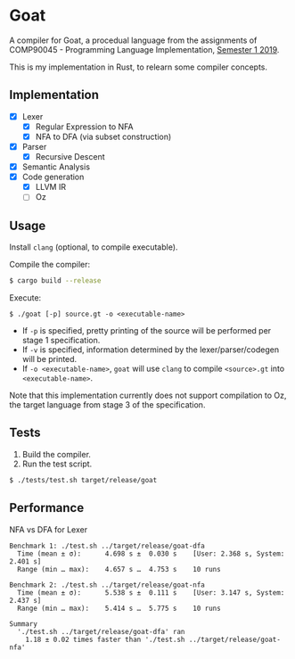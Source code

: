# Goat
A compiler for Goat, a procedual language from the assignments of
COMP90045 - Programming Language Implementation,
[Semester 1 2019](https://handbook.unimelb.edu.au/2019/subjects/comp90045/print).

This is my implementation in Rust, to relearn some compiler concepts.

## Implementation
- [x] Lexer
  - [x] Regular Expression to NFA
  - [x] NFA to DFA (via subset construction)
- [x] Parser
  - [x] Recursive Descent
- [x] Semantic Analysis
- [x] Code generation
  - [x] LLVM IR
  - [ ] Oz

## Usage
Install `clang` (optional, to compile executable).

Compile the compiler:
```sh
$ cargo build --release
```

Execute:
```
$ ./goat [-p] source.gt -o <executable-name>
```
- If `-p` is specified, pretty printing of the source will be performed per stage 1 specification.
- If `-v` is specified, information determined by the lexer/parser/codegen will be printed.
- If `-o <executable-name>`, `goat` will use `clang` to compile `<source>.gt` into `<executable-name>`.

Note that this implementation currently does not support compilation to Oz,
the target language from stage 3 of the specification.

## Tests
1. Build the compiler.
2. Run the test script.
```sh
$ ./tests/test.sh target/release/goat
```

## Performance
NFA vs DFA for Lexer
```
Benchmark 1: ./test.sh ../target/release/goat-dfa
  Time (mean ± σ):      4.698 s ±  0.030 s    [User: 2.368 s, System: 2.401 s]
  Range (min … max):    4.657 s …  4.753 s    10 runs

Benchmark 2: ./test.sh ../target/release/goat-nfa
  Time (mean ± σ):      5.538 s ±  0.111 s    [User: 3.147 s, System: 2.437 s]
  Range (min … max):    5.414 s …  5.775 s    10 runs

Summary
  './test.sh ../target/release/goat-dfa' ran
    1.18 ± 0.02 times faster than './test.sh ../target/release/goat-nfa'
```

